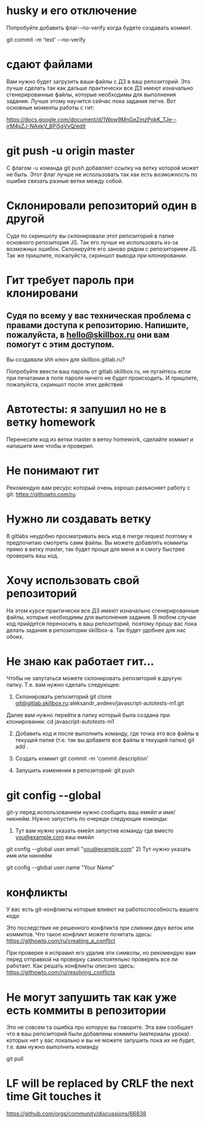 # husky и его отключение
Попробуйте добавить флаг--no-verify когда будете создавать коммит.

git commit -m 'text' --no-verify

# сдают файлами
Вам нужно будет загрузить ваши файлы с ДЗ в ваш репозиторий. Это лучше сделать так как дальше практически все ДЗ имеют изначально сгенерированные файлы, которые необходимы для выполнения задания. Лучше этому научится сейчас пока задания легче. Вот основные моменты работы с гит:

https://docs.google.com/document/d/1Wpw9MnGeZmzPokK_TJe--irM4sZJ-NAekV_8Pi5gVvQ/edit

# git push -u origin master
С флагом -u команда git push добавляет ссылку на ветку которой может не быть. Этот флаг лучше не использовать так как есть возможность по ошибке связать разные ветки между собой.


# Склонировали репозиторий один в другой
Судя по скриншоту вы склонировали этот репозиторий в папке основного репозитория JS. Так его лучше не использовать из-за возможных ошибок. Склонируйте его заново рядом с репозиторием JS. Так же пришлите, пожалуйста, скриншот вывода при клонировании.

# Гит требует пароль при клонировани
Судя по всему у вас техническая проблема с правами доступа к репозиторию. Напишите, пожалуйста, в hello@skillbox.ru они вам помогут с этим доступом.
---
Вы создавали shh ключ для skillbox.gitlab.ru?

Попробуйте ввести ваш пароль от gitlab.skillbox.ru, не пугайтесь если при печатании в поле пароля ничего не будет происходить. И пришлите, пожалуйста, скриншот после этих действий

# Автотесты: я запушил но не в ветку homework
Перенесите код из ветки master в ветку homework, сделайте коммит и напишите мне чтобы я проверил.

# Не понимают гит
Рекомендую вам ресурс который очень хорошо разъясняет работу с git:
https://githowto.com/ru

# Нужно ли создавать ветку
В gitlabs неудобно просматривать весь код в merge request поэтому я предпочитаю смотреть сами файлы. Вы можете добавлять коммиты прямо в ветку master, так будет проще для меня и я смогу быстрее проверить ваш код.

# Хочу использовать свой репозиторий
На этом курсе практически все ДЗ имеют изначально сгенерированные файлы, которые необходимы для выполнения задания. В любом случае код прийдется переносить в ваш репозиторий, поэтому прошу вас пока делать задания в репозитории skillbox-а. Так будет удобнее для нас обоих.

# Не знаю как работает гит...
Чтобы не запутаться можете склонировать репозиторий в другую папку. Т.е.  вам нужно сделать следующее:

1. Склонировать репозиторий
git clone git@gitlab.skillbox.ru:aleksandr_avdeev/javascript-autotests-m1.git

Далее вам нужно перейти в папку который была создана при клонировании:
cd javascript-autotests-m1

2. Добавить код и после выполнить команду, где точка это все файлы в текущей папке (т.е. так вы добавите все файлы в текущей папки)
git add .

3. Создать коммит
git commit -m 'commit description'

4. Запушить изменения в репозиторий:
git push

# git config --global
git-у перед использованием нужно сообщить ваш емейл и имя/никнейм. Нужно запустить по очереди следующие команды:

1) Тут вам нужно указать емейл запустив команду где вместо you@example.com ваш емейл

git config --global user.email "you@example.com"
2) Тут нужно указать имя или никнейм

git config --global user.name "Your Name"

# конфликты
У вас есть git-конфликты которые влияют на работоспособность вашего кода:

Это последствия не решенного конфликта при слиянии двух веток или коммитов. Что такое конфликт можете почитать здесь:
https://githowto.com/ru/creating_a_conflict

При проверке я исправил его удалив эти символы, но рекомендую вам перед отправкой на проверку самостоятельно проверять все ли работает. Как решать конфликты описано здесь:
https://githowto.com/ru/resolving_conflicts

# Не могут запушить так как уже есть коммиты в репозитории
Это не совсем та ошибка про которую вы говорите. Эта вам сообщает что в ваш репозиторий были добавлены коммиты (материалы урока) которых нет у вас локально и вы не можете запушить пока их не будет, т.е. вам нужно выполнить команду

git pull

# LF will be replaced by CRLF the next time Git touches it
https://github.com/orgs/community/discussions/66838

